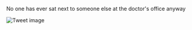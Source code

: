 No one has ever sat next to someone else at the doctor's office anyway


![Tweet image](/assets/crosspoast/GIuAq75bMAAF_6e.jpg)

